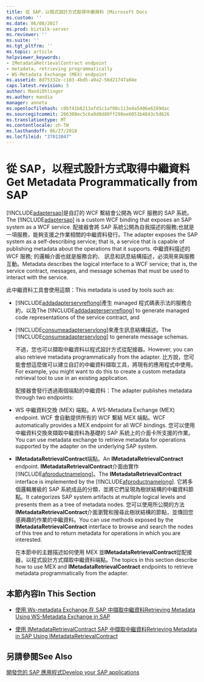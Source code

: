 ```yaml
---
title: 從 SAP，以程式設計方式取得中繼資料 |Microsoft Docs
ms.custom: ''
ms.date: 06/08/2017
ms.prod: biztalk-server
ms.reviewer: ''
ms.suite: ''
ms.tgt_pltfrm: ''
ms.topic: article
helpviewer_keywords:
- IMetadataRetrievalContract endpoint
- metadata, retrieving programmatically
- WS-Metadata Exchange (MEX) endpoint
ms.assetid: 8d75332e-c103-4bd5-a9a2-56d21747a04e
caps.latest.revision: 5
author: MandiOhlinger
ms.author: mandia
manager: anneta
ms.openlocfilehash: c0bf41b8213afd1c1af00c113e4a5406e6289dac
ms.sourcegitcommit: 266308ec5c6a9d8d80ff298ee6051b4843c5d626
ms.translationtype: MT
ms.contentlocale: zh-TW
ms.lasthandoff: 06/27/2018
ms.locfileid: "37013847"
---
```

# <a name="get-metadata-programmatically-from-sap"></a><span data-ttu-id="955fd-102">從 SAP，以程式設計方式取得中繼資料</span><span class="sxs-lookup"><span data-stu-id="955fd-102">Get Metadata Programmatically from SAP</span></span>
<span data-ttu-id="955fd-103">[!INCLUDE[adaptersap](../../includes/adaptersap-md.md)]是自訂的 WCF 繫結會公開為 WCF 服務的 SAP 系統。</span><span class="sxs-lookup"><span data-stu-id="955fd-103">The [!INCLUDE[adaptersap](../../includes/adaptersap-md.md)] is a custom WCF binding that exposes an SAP system as a WCF service.</span></span> <span data-ttu-id="955fd-104">配接器會將 SAP 系統公開為自我描述的服務;也就是一項服務，能夠支援之作業相關的中繼資料發行。</span><span class="sxs-lookup"><span data-stu-id="955fd-104">The adapter exposes the SAP system as a self-describing service; that is, a service that is capable of publishing metadata about the operations that it supports.</span></span> <span data-ttu-id="955fd-105">中繼資料描述的 WCF 服務; 的邏輯介面也就是服務合約、 訊息和訊息結構描述，必須用來與服務互動。</span><span class="sxs-lookup"><span data-stu-id="955fd-105">Metadata describes the logical interface to a WCF service; that is, the service contract, messages, and message schemas that must be used to interact with the service.</span></span>  
  
 <span data-ttu-id="955fd-106">此中繼資料工具會使用這類：</span><span class="sxs-lookup"><span data-stu-id="955fd-106">This metadata is used by tools such as:</span></span>  
  
- <span data-ttu-id="955fd-107">[!INCLUDE[addadapterservreflong](../../includes/addadapterservreflong-md.md)]產生 managed 程式碼表示法的服務合約，以及</span><span class="sxs-lookup"><span data-stu-id="955fd-107">The [!INCLUDE[addadapterservreflong](../../includes/addadapterservreflong-md.md)] to generate managed code representations of the service contract, and</span></span>  
  
- <span data-ttu-id="955fd-108">[!INCLUDE[consumeadapterservlong](../../includes/consumeadapterservlong-md.md)]來產生訊息結構描述。</span><span class="sxs-lookup"><span data-stu-id="955fd-108">The [!INCLUDE[consumeadapterservlong](../../includes/consumeadapterservlong-md.md)] to generate message schemas.</span></span>  
  
  <span data-ttu-id="955fd-109">不過，您也可以擷取中繼資料以程式設計方式從配接器。</span><span class="sxs-lookup"><span data-stu-id="955fd-109">However, you can also retrieve metadata programmatically from the adapter.</span></span> <span data-ttu-id="955fd-110">比方說，您可能會想這麼做可以建立自訂的中繼資料擷取工具，將現有的應用程式中使用。</span><span class="sxs-lookup"><span data-stu-id="955fd-110">For example, you might want to do this to create a custom metadata retrieval tool to use in an existing application.</span></span>  
  
  <span data-ttu-id="955fd-111">配接器會發行透過兩個端點的中繼資料：</span><span class="sxs-lookup"><span data-stu-id="955fd-111">The adapter publishes metadata through two endpoints:</span></span>  
  
- <span data-ttu-id="955fd-112">WS 中繼資料交換 (MEX) 端點。</span><span class="sxs-lookup"><span data-stu-id="955fd-112">A WS-Metadata Exchange (MEX) endpoint.</span></span> <span data-ttu-id="955fd-113">WCF 會自動提供所有的 WCF 繫結 MEX 端點。</span><span class="sxs-lookup"><span data-stu-id="955fd-113">WCF automatically provides a MEX endpoint for all WCF bindings.</span></span> <span data-ttu-id="955fd-114">您可以使用中繼資料交換來擷取中繼資料為基礎的 SAP 系統上的介面卡所支援的作業。</span><span class="sxs-lookup"><span data-stu-id="955fd-114">You can use metadata exchange to retrieve metadata for operations supported by the adapter on the underlying SAP system.</span></span>  
  
- <span data-ttu-id="955fd-115">**IMetadataRetrievalContract**端點。</span><span class="sxs-lookup"><span data-stu-id="955fd-115">An **IMetadataRetrievalContract** endpoint.</span></span> <span data-ttu-id="955fd-116">**IMetadataRetrievalContract**介面由實作[!INCLUDE[afproductnamelong](../../includes/afproductnamelong-md.md)]。</span><span class="sxs-lookup"><span data-stu-id="955fd-116">The **IMetadataRetrievalContract** interface is implemented by the [!INCLUDE[afproductnamelong](../../includes/afproductnamelong-md.md)].</span></span> <span data-ttu-id="955fd-117">它將多個邏輯層級的 SAP 系統成品的分類，並將它們呈現為樹狀結構的中繼資料節點。</span><span class="sxs-lookup"><span data-stu-id="955fd-117">It categorizes SAP system artifacts at multiple logical levels and presents them as a tree of metadata nodes.</span></span> <span data-ttu-id="955fd-118">您可以使用所公開的方法**IMetadataRetrievalContract**介面瀏覽和搜尋此樹狀結構的節點，並傳回您感興趣的作業的中繼資料。</span><span class="sxs-lookup"><span data-stu-id="955fd-118">You can use methods exposed by the **IMetadataRetrievalContract** interface to browse and search the nodes of this tree and to return metadata for operations in which you are interested.</span></span>  
  
  <span data-ttu-id="955fd-119">在本節中的主題描述如何使用 MEX 並**IMetadataRetrievalContract**從配接器，以程式設計方式擷取中繼資料端點。</span><span class="sxs-lookup"><span data-stu-id="955fd-119">The topics in this section describe how to use MEX and **IMetadataRetrievalContract** endpoints to retrieve metadata programmatically from the adapter.</span></span>  
  
## <a name="in-this-section"></a><span data-ttu-id="955fd-120">本節內容</span><span class="sxs-lookup"><span data-stu-id="955fd-120">In This Section</span></span>  
  
-   [<span data-ttu-id="955fd-121">使用 Ws-metadata Exchange 在 SAP 中擷取中繼資料</span><span class="sxs-lookup"><span data-stu-id="955fd-121">Retrieving Metadata Using WS-Metadata Exchange in SAP</span></span>](../../adapters-and-accelerators/adapter-sap/get-metadata-using-ws-metadata-exchange-in-sap.md)  
  
-   [<span data-ttu-id="955fd-122">使用 IMetadataRetrievalContract SAP 中擷取中繼資料</span><span class="sxs-lookup"><span data-stu-id="955fd-122">Retrieving Metadata in SAP Using IMetadataRetrievalContract</span></span>](../../adapters-and-accelerators/adapter-sap/get-metadata-in-sap-using-imetadataretrievalcontract.md)  
  
## <a name="see-also"></a><span data-ttu-id="955fd-123">另請參閱</span><span class="sxs-lookup"><span data-stu-id="955fd-123">See Also</span></span>  
[<span data-ttu-id="955fd-124">開發您的 SAP 應用程式</span><span class="sxs-lookup"><span data-stu-id="955fd-124">Develop your SAP applications</span></span>](../../adapters-and-accelerators/adapter-sap/develop-your-sap-applications.md)